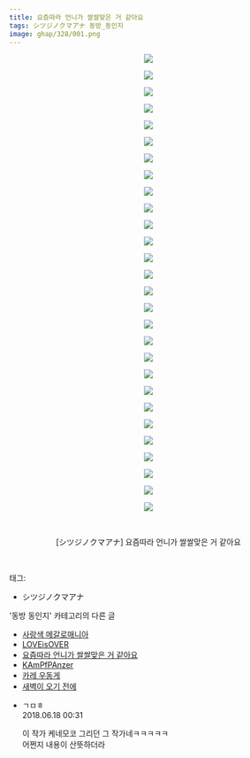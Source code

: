 ```yaml
---
title: 요즘따라 언니가 쌀쌀맞은 거 같아요
tags: シツジノクマアナ 동방_동인지
image: ghap/328/001.png
---
```

<div class="article">
<p style="text-align: center; clear: none; float: none;"><img src="{{ site.nasurl }}/ghap/328/001.png"/></p>
<p style="text-align: center; clear: none; float: none;"><img src="{{ site.nasurl }}/ghap/328/002.png"/></p>
<p style="text-align: center; clear: none; float: none;"><img src="{{ site.nasurl }}/ghap/328/003.png"/></p>
<p style="text-align: center; clear: none; float: none;"><img src="{{ site.nasurl }}/ghap/328/004.png"/></p>
<p style="text-align: center; clear: none; float: none;"><img src="{{ site.nasurl }}/ghap/328/005.png"/></p>
<p style="text-align: center; clear: none; float: none;"><img src="{{ site.nasurl }}/ghap/328/006.png"/></p>
<p style="text-align: center; clear: none; float: none;"><img src="{{ site.nasurl }}/ghap/328/007.png"/></p>
<p style="text-align: center; clear: none; float: none;"><img src="{{ site.nasurl }}/ghap/328/008.png"/></p>
<p style="text-align: center; clear: none; float: none;"><img src="{{ site.nasurl }}/ghap/328/009.png"/></p>
<p style="text-align: center; clear: none; float: none;"><img src="{{ site.nasurl }}/ghap/328/010.png"/></p>
<p style="text-align: center; clear: none; float: none;"><img src="{{ site.nasurl }}/ghap/328/011.png"/></p>
<p style="text-align: center; clear: none; float: none;"><img src="{{ site.nasurl }}/ghap/328/012.png"/></p>
<p style="text-align: center; clear: none; float: none;"><img src="{{ site.nasurl }}/ghap/328/013.png"/></p>
<p style="text-align: center; clear: none; float: none;"><img src="{{ site.nasurl }}/ghap/328/014.png"/></p>
<p style="text-align: center; clear: none; float: none;"><img src="{{ site.nasurl }}/ghap/328/015.png"/></p>
<p style="text-align: center; clear: none; float: none;"><img src="{{ site.nasurl }}/ghap/328/016.png"/></p>
<p style="text-align: center; clear: none; float: none;"><img src="{{ site.nasurl }}/ghap/328/017.png"/></p>
<p style="text-align: center; clear: none; float: none;"><img src="{{ site.nasurl }}/ghap/328/018.png"/></p>
<p style="text-align: center; clear: none; float: none;"><img src="{{ site.nasurl }}/ghap/328/019.png"/></p>
<p style="text-align: center; clear: none; float: none;"><img src="{{ site.nasurl }}/ghap/328/020.png"/></p>
<p style="text-align: center; clear: none; float: none;"><img src="{{ site.nasurl }}/ghap/328/021.png"/></p>
<p style="text-align: center; clear: none; float: none;"><img src="{{ site.nasurl }}/ghap/328/022.png"/></p>
<p style="text-align: center; clear: none; float: none;"><img src="{{ site.nasurl }}/ghap/328/023.png"/></p>
<p style="text-align: center; clear: none; float: none;"><img src="{{ site.nasurl }}/ghap/328/024.png"/></p>
<p style="text-align: center; clear: none; float: none;"><img src="{{ site.nasurl }}/ghap/328/025.png"/></p>
<p style="text-align: center; clear: none; float: none;"><img src="{{ site.nasurl }}/ghap/328/026.png"/></p>
<p style="text-align: center; clear: none; float: none;"><img src="{{ site.nasurl }}/ghap/328/027.png"/></p>
<p style="text-align: center; clear: none; float: none;"><img src="{{ site.nasurl }}/ghap/328/028.png"/></p>
<p style="text-align: center; clear: none; float: none;"><br/></p>
<p style="text-align: center; clear: none; float: none;">[シツジノクマアナ] 요즘따라 언니가 쌀쌀맞은 거 같아요</p>
<p><br/></p>
</div><div class="tagTrail">
<p>태그: </p>
<ul>
<li>シツジノクマアナ</li>
</ul>
</div><div class="another">
<p>'동방 동인지' 카테고리의 다른 글</p>
<ul>
<li><a href="/2016-06-20-ghap_331">사랑색 메갈로매니아</a></li>
<li><a href="/2016-06-20-ghap_330">LOVEisOVER</a></li>
<li><a href="/2016-06-20-ghap_328">요즘따라 언니가 쌀쌀맞은 거 같아요</a></li>
<li><a href="/2016-06-20-ghap_327">KAmPfPAnzer</a></li>
<li><a href="/2016-06-20-ghap_326">카레 우동게</a></li>
<li><a href="/2016-06-20-ghap_323">새벽이 오기 전에</a></li>
</ul>
</div><div class="cb_module cb_fluid">
<div class="cb_wrt cb_profile">
<div class="comment">
<ul>
<li class="cb_thumb_off" id="comment15271999">
<div class="cb_comment_area">
<div class="cb_info_area">
<div class="cb_section">
<span class="cb_nick_name">ㄱㅁㅎ</span>
</div>
<div class="cb_section">
<span class="cb_date">2018.06.18 00:31 </span>
</div>
</div>
<div class="cb_dsc_comment">
<p class="cb_dsc">
											이 작가 케네모코 그리던 그 작가네ㅋㅋㅋㅋㅋ<br/>
어쩐지 내용이 산뜻하더라
										</p>
</div>
</div></li>
</ul>
</div>
</div><!-- commentList close -->
</div>
